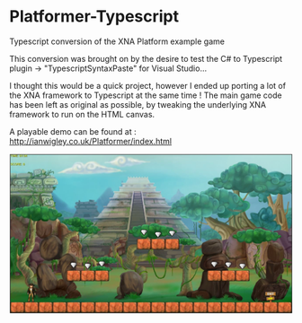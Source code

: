 # Platformer-Typescript
Typescript conversion of the XNA Platform example game

This conversion was brought on by the desire to test the C# to Typescript plugin -> "TypescriptSyntaxPaste" for Visual Studio...

I thought this would be a quick project, however I ended up porting a lot of the XNA framework to Typescript at the same time !
The main game code has been left as original as possible, by tweaking the underlying XNA framework to run on the HTML canvas.

A playable demo can be found at : http://ianwigley.co.uk/Platformer/index.html

![](Platformer/Platformer.JPG)